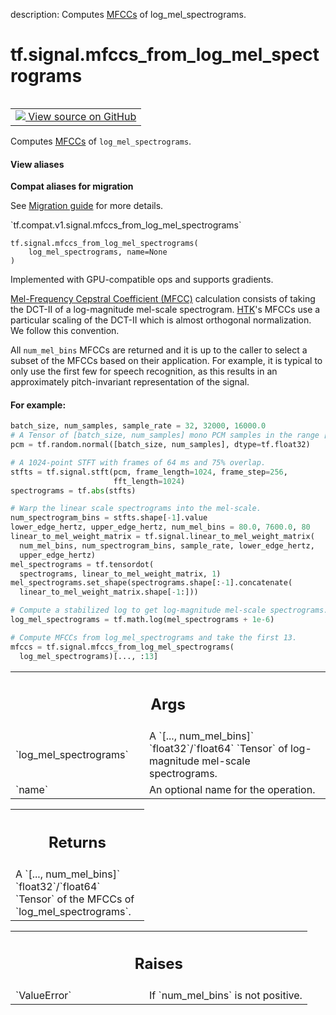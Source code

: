 description: Computes [MFCCs][mfcc] of log_mel_spectrograms.

<div itemscope itemtype="http://developers.google.com/ReferenceObject">
<meta itemprop="name" content="tf.signal.mfccs_from_log_mel_spectrograms" />
<meta itemprop="path" content="Stable" />
</div>

# tf.signal.mfccs_from_log_mel_spectrograms

<!-- Insert buttons and diff -->

<table class="tfo-notebook-buttons tfo-api nocontent" align="left">
<td>
  <a target="_blank" href="https://github.com/tensorflow/tensorflow/blob/r2.4/tensorflow/python/ops/signal/mfcc_ops.py#L29-L111">
    <img src="https://www.tensorflow.org/images/GitHub-Mark-32px.png" />
    View source on GitHub
  </a>
</td>
</table>



Computes [MFCCs][mfcc] of `log_mel_spectrograms`.

<section class="expandable">
  <h4 class="showalways">View aliases</h4>
  <p>
<b>Compat aliases for migration</b>
<p>See
<a href="https://www.tensorflow.org/guide/migrate">Migration guide</a> for
more details.</p>
<p>`tf.compat.v1.signal.mfccs_from_log_mel_spectrograms`</p>
</p>
</section>

<pre class="devsite-click-to-copy prettyprint lang-py tfo-signature-link">
<code>tf.signal.mfccs_from_log_mel_spectrograms(
    log_mel_spectrograms, name=None
)
</code></pre>



<!-- Placeholder for "Used in" -->

Implemented with GPU-compatible ops and supports gradients.

[Mel-Frequency Cepstral Coefficient (MFCC)][mfcc] calculation consists of
taking the DCT-II of a log-magnitude mel-scale spectrogram. [HTK][htk]'s MFCCs
use a particular scaling of the DCT-II which is almost orthogonal
normalization. We follow this convention.

All `num_mel_bins` MFCCs are returned and it is up to the caller to select
a subset of the MFCCs based on their application. For example, it is typical
to only use the first few for speech recognition, as this results in
an approximately pitch-invariant representation of the signal.

#### For example:



```python
batch_size, num_samples, sample_rate = 32, 32000, 16000.0
# A Tensor of [batch_size, num_samples] mono PCM samples in the range [-1, 1].
pcm = tf.random.normal([batch_size, num_samples], dtype=tf.float32)

# A 1024-point STFT with frames of 64 ms and 75% overlap.
stfts = tf.signal.stft(pcm, frame_length=1024, frame_step=256,
                       fft_length=1024)
spectrograms = tf.abs(stfts)

# Warp the linear scale spectrograms into the mel-scale.
num_spectrogram_bins = stfts.shape[-1].value
lower_edge_hertz, upper_edge_hertz, num_mel_bins = 80.0, 7600.0, 80
linear_to_mel_weight_matrix = tf.signal.linear_to_mel_weight_matrix(
  num_mel_bins, num_spectrogram_bins, sample_rate, lower_edge_hertz,
  upper_edge_hertz)
mel_spectrograms = tf.tensordot(
  spectrograms, linear_to_mel_weight_matrix, 1)
mel_spectrograms.set_shape(spectrograms.shape[:-1].concatenate(
  linear_to_mel_weight_matrix.shape[-1:]))

# Compute a stabilized log to get log-magnitude mel-scale spectrograms.
log_mel_spectrograms = tf.math.log(mel_spectrograms + 1e-6)

# Compute MFCCs from log_mel_spectrograms and take the first 13.
mfccs = tf.signal.mfccs_from_log_mel_spectrograms(
  log_mel_spectrograms)[..., :13]
```

<!-- Tabular view -->
 <table class="responsive fixed orange">
<colgroup><col width="214px"><col></colgroup>
<tr><th colspan="2"><h2 class="add-link">Args</h2></th></tr>

<tr>
<td>
`log_mel_spectrograms`
</td>
<td>
A `[..., num_mel_bins]` `float32`/`float64` `Tensor`
of log-magnitude mel-scale spectrograms.
</td>
</tr><tr>
<td>
`name`
</td>
<td>
An optional name for the operation.
</td>
</tr>
</table>



<!-- Tabular view -->
 <table class="responsive fixed orange">
<colgroup><col width="214px"><col></colgroup>
<tr><th colspan="2"><h2 class="add-link">Returns</h2></th></tr>
<tr class="alt">
<td colspan="2">
A `[..., num_mel_bins]` `float32`/`float64` `Tensor` of the MFCCs of
`log_mel_spectrograms`.
</td>
</tr>

</table>



<!-- Tabular view -->
 <table class="responsive fixed orange">
<colgroup><col width="214px"><col></colgroup>
<tr><th colspan="2"><h2 class="add-link">Raises</h2></th></tr>

<tr>
<td>
`ValueError`
</td>
<td>
If `num_mel_bins` is not positive.
</td>
</tr>
</table>


[mfcc]: https://en.wikipedia.org/wiki/Mel-frequency_cepstrum
[htk]: https://en.wikipedia.org/wiki/HTK_(software)